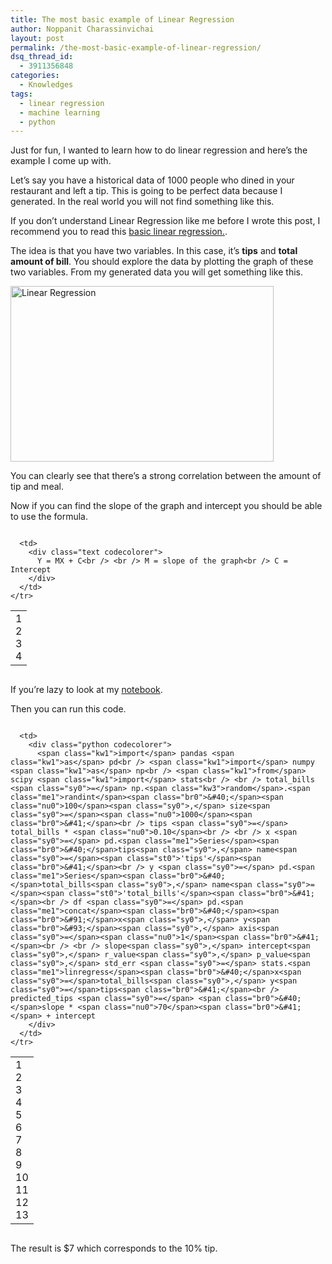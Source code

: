 ```yaml
---
title: The most basic example of Linear Regression
author: Noppanit Charassinvichai
layout: post
permalink: /the-most-basic-example-of-linear-regression/
dsq_thread_id:
  - 3911356848
categories:
  - Knowledges
tags:
  - linear regression
  - machine learning
  - python
---
```

Just for fun, I wanted to learn how to do linear regression and here&#8217;s the example I come up with. 

Let&#8217;s say you have a historical data of 1000 people who dined in your restaurant and left a tip. This is going to be perfect data because I generated. In the real world you will not find something like this. 

If you don&#8217;t understand Linear Regression like me before I wrote this post, I recommend you to read this [basic linear regression.][1]. 

The idea is that you have two variables. In this case, it&#8217;s **tips** and **total amount of bill**. You should explore the data by plotting the graph of these two variables. From my generated data you will get something like this.

[<img src="http://www.noppanit.com/wp-content/uploads/2015/07/Screenshot-2015-07-07-00.54.42.png" alt="Linear Regression" width="421" height="281" class="aligncenter size-full wp-image-1448" />][2]

You can clearly see that there&#8217;s a strong correlation between the amount of tip and meal. 

Now if you can find the slope of the graph and intercept you should be able to use the formula.

<div class="codecolorer-container text blackboard" style="overflow:auto;white-space:nowrap;width:100%;">
  <table cellspacing="0" cellpadding="0">
    <tr>
      <td class="line-numbers">
        <div>
          1<br />2<br />3<br />4<br />
        </div>
      </td>
      
      <td>
        <div class="text codecolorer">
          Y = MX + C<br /> <br /> M = slope of the graph<br /> C = Intercept
        </div>
      </td>
    </tr>
  </table>
</div>

If you&#8217;re lazy to look at my [notebook][3]. 

Then you can run this code.

<div class="codecolorer-container python blackboard" style="overflow:auto;white-space:nowrap;width:100%;">
  <table cellspacing="0" cellpadding="0">
    <tr>
      <td class="line-numbers">
        <div>
          1<br />2<br />3<br />4<br />5<br />6<br />7<br />8<br />9<br />10<br />11<br />12<br />13<br />
        </div>
      </td>
      
      <td>
        <div class="python codecolorer">
          <span class="kw1">import</span> pandas <span class="kw1">as</span> pd<br /> <span class="kw1">import</span> numpy <span class="kw1">as</span> np<br /> <span class="kw1">from</span> scipy <span class="kw1">import</span> stats<br /> <br /> total_bills <span class="sy0">=</span> np.<span class="kw3">random</span>.<span class="me1">randint</span><span class="br0">&#40;</span><span class="nu0">100</span><span class="sy0">,</span> size<span class="sy0">=</span><span class="nu0">1000</span><span class="br0">&#41;</span><br /> tips <span class="sy0">=</span> total_bills * <span class="nu0">0.10</span><br /> <br /> x <span class="sy0">=</span> pd.<span class="me1">Series</span><span class="br0">&#40;</span>tips<span class="sy0">,</span> name<span class="sy0">=</span><span class="st0">'tips'</span><span class="br0">&#41;</span><br /> y <span class="sy0">=</span> pd.<span class="me1">Series</span><span class="br0">&#40;</span>total_bills<span class="sy0">,</span> name<span class="sy0">=</span><span class="st0">'total_bills'</span><span class="br0">&#41;</span><br /> df <span class="sy0">=</span> pd.<span class="me1">concat</span><span class="br0">&#40;</span><span class="br0">&#91;</span>x<span class="sy0">,</span> y<span class="br0">&#93;</span><span class="sy0">,</span> axis<span class="sy0">=</span><span class="nu0">1</span><span class="br0">&#41;</span><br /> <br /> slope<span class="sy0">,</span> intercept<span class="sy0">,</span> r_value<span class="sy0">,</span> p_value<span class="sy0">,</span> std_err <span class="sy0">=</span> stats.<span class="me1">linregress</span><span class="br0">&#40;</span>x<span class="sy0">=</span>total_bills<span class="sy0">,</span> y<span class="sy0">=</span>tips<span class="br0">&#41;</span><br /> predicted_tips <span class="sy0">=</span> <span class="br0">&#40;</span>slope * <span class="nu0">70</span><span class="br0">&#41;</span> + intercept
        </div>
      </td>
    </tr>
  </table>
</div>

The result is $7 which corresponds to the 10% tip.

 [1]: http://onlinestatbook.com/2/regression/intro.html
 [2]: http://www.noppanit.com/wp-content/uploads/2015/07/Screenshot-2015-07-07-00.54.42.png
 [3]: https://github.com/noppanit/linear-regression-basic